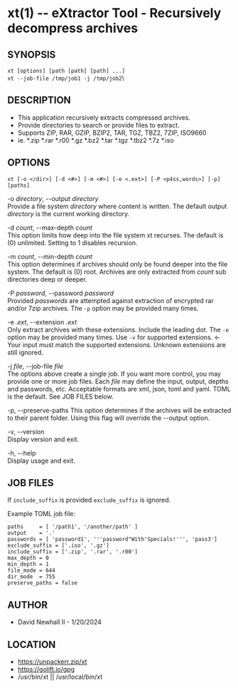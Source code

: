 xt(1) -- eXtractor Tool - Recursively decompress archives
===

SYNOPSIS
---

`xt [options] [path [path] [path] ...]`  
`xt --job-file /tmp/job1 -j /tmp/job2`\

DESCRIPTION
---

*   This application recursively extracts compressed archives.
*   Provide directories to search or provide files to extract.
*   Supports ZIP, RAR, GZIP, BZIP2, TAR, TGZ, TBZ2, 7ZIP, ISO9660
*   ie. *.zip *.rar *.r00 *.gz *.bz2 *.tar *.tgz *.tbz2 *.7z *.iso

OPTIONS
---

`xt [-o </dir>] [-d <#>] [-m <#>] [-e <.ext>] [-P <p4ss,words>] [-p] [paths]`

-o _directory_, --output _directory_  
    Provide a file system _directory_ where content is written.
    The default output _directory_ is the current working directory.

-d _count_, --max-depth _count_  
    This option limits how deep into the file system xt recurses.
    The default is (0) unlimited. Setting to 1 disables recursion.

-m _count_, --min-depth _count_  
    This option determines if archives should only be found deeper
    into the file system. The default is (0) root. Archives are only
    extracted from _count_ sub directories deep or deeper.

-P _password_, --password _password_  
    Provided _passwords_ are attempted against extraction of encrypted
    rar and/or 7zip archives. The `-p` option may be provided many times.

-e _.ext_, --extension _.ext_  
    Only extract archives with these extensions. Include the leading dot.
    The `-e` option may be provided many times. 
    Use `-v` for supported extensions. <- Your input must match the
    supported extensions. Unknown extensions are still ignored.

-j _file_, --job-file _file_  
    The options above create a single job. If you want more control,
    you may provide one or more job files. Each _file_ may define the
    input, output, depths and passwords, etc. Acceptable formats are
    xml, json, toml and yaml. TOML is the default. See JOB FILES below.

-p, --preserve-paths
    This option determines if the archives will be extracted to their
    parent folder. Using this flag will override the --output option.

-v, --version  
    Display version and exit.

-h, --help  
    Display usage and exit.

JOB FILES
---

If  `include_suffix` is provided `exclude_suffix` is ignored.

Example TOML job file:

    paths     = [ '/path1', '/another/path' ]
    output    = '.'
    passwords = [ 'password1', '''password"With'Specials!''', 'pass3']
    exclude_suffix = ['.iso', '.gz']
    include_suffix = ['.zip', '.rar', '.r00']
    max_depth = 0
    min_depth = 1
    file_mode = 644
    dir_mode  = 755
    preserve_paths = false

AUTHOR
---

*   David Newhall II - 1/20/2024

LOCATION
---

*   https://unpackerr.zip/xt
*   https://golift.io/gpg
*   /usr/bin/xt || /usr/local/bin/xt
